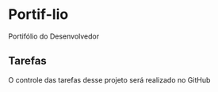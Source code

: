 # Portif-lio
Portifólio do Desenvolvedor

## Tarefas

O controle das tarefas desse projeto será 
realizado no GitHub